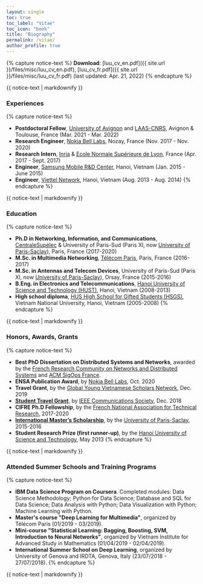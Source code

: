 ```yaml
---
layout: single
toc: true
toc_label: "Vitae"
toc_icon: "book"
title: "Biography"
permalink: /vitae/
author_profile: true
---
```



<!-- *Last updated: Apr. 21, 2022* -->

{% capture notice-text %}
**Download**: [luu_cv_en.pdf]({{ site.url }}/files/misc/luu_cv_en.pdf), [luu_cv_fr.pdf]({{ site.url }}/files/misc/luu_cv_fr.pdf) (last updated: Apr. 21, 2022)
{% endcapture %}

<div class="notice--warning">
  {{ notice-text | markdownify }}
</div>


### Experiences
{% capture notice-text %}
* **Postdoctoral Fellow**, [University of Avignon](https://lia.univ-avignon.fr/) and [LAAS-CNRS](https://www.laas.fr/public/), Avignon & Toulouse, France (Mar. 2021 - Mar. 2022)
* **Research Engineer**, [Nokia Bell Labs](https://www.bell-labs.com/), Nozay, France (Nov. 2017 - Nov. 2020)
* **Research Intern**, [Inria](https://www.inria.fr/en) & [Ecole Normale Supérieure de Lyon](http://www.ens-lyon.fr/), France (Apr. 2017 - Sept. 2017)
* **Engineer**, [Samsung Mobile R&D Center](https://www.samsung.com/us/), Hanoi, Vietnam (Jan. 2015 - June 2015)
* **Engineer**, [Viettel Network](https://viettel.com.vn/), Hanoi, Vietnam (Aug. 2013 - Aug. 2014)
{% endcapture %}
  
<div class="notice--success">
  {{ notice-text | markdownify }}
</div>


### Education
{% capture notice-text %}
* **Ph.D in Networking, Information, and Communications**, [CentraleSupélec](https://www.centralesupelec.fr/) & University of Paris-Sud (Paris XI, now [University of Paris-Saclay](https://www.universite-paris-saclay.fr/)), Paris, France (2017-2020)
* **M.Sc. in Multimedia Networking**, [Télécom Paris](https://www.telecom-paris.fr/), Paris, France (2016-2017)
* **M.Sc. in Antennas and Telecom Devices**, University of Paris-Sud (Paris XI, now [University of Paris-Saclay](https://www.universite-paris-saclay.fr/)), Orsay, France (2015-2016)
* **B.Eng. in Electronics and Telecommunications**, [Hanoi University of Science and Technology (HUST)](https://hust.edu.vn/), Hanoi, Vietnam (2008-2013)
* **High school diploma**, [HUS High School for Gifted Students (HSGS)](https://hsgs.edu.vn/), Vietnam National University, Hanoi, Vietnam (2005-2008)
{% endcapture %}

<div class="notice--success">
  {{ notice-text | markdownify }}
</div>


### Honors, Awards, Grants
{% capture notice-text %}
* **Best PhD Dissertation on Distributed Systems and Networks**, awarded by the [French Research Community on Networks and Distributed Systems](https://gdr-rsd.fr/) and [ACM SigOps France](http://www.sigops-france.fr/).
* **ENSA Publication Award**, by [Nokia Bell Labs](https://www.bell-labs.com/), Oct. 2020
* **Travel Grant**, by the [Global Young Vietnamese Scholars Network](http://trithuctrevietnam.vn/), Dec. 2019 <!-- * Nokia France Student Award (finalist), by [Nokia France](https://www.nokia.com/fr_int/), July 2019 -->
* [**Student Travel Grant**](https://globecom2018.ieee-globecom.org/content/student-travel-grants), by [IEEE Communications Society](https://www.comsoc.org/), Dec. 2018
* **CIFRE Ph.D Fellowship**, by the [French National Association for Technical Research](http://www.anrt.asso.fr/fr), 2017-2020
* [**International Master’s Scholarship**](https://www.universite-paris-saclay.fr/en/admission/bourses-et-aides-financieres/international-masters-scholarships-program-idex), by the [University of Paris-Saclay](https://www.universite-paris-saclay.fr/), 2015-2016
* **Student Research Prize (first runner-up)**, by the [Hanoi University of Science and Technology](https://hust.edu.vn/), May 2013
{% endcapture %}

<div class="notice--success">
  {{ notice-text | markdownify }}
</div>


### Attended Summer Schools and Training Programs
{% capture notice-text %}
* **IBM Data Science Program on Coursera**. Completed modules: Data Science Methodology; Python for Data Science; Database and SQL for Data Science; Data Analysis with Python; Data Visualization with Python; Machine Learning with Python.
* **Master's course "Deep Learning for Multimedia"**, organized by Télécom Paris (01/2019 - 03/2019).
* **Mini-course "Statistical Learning: Bagging, Boosting, SVM, Introduction to Neural Networks"**, organized by Vietnam Institute for Advanced Study in Mathematics (01/04/2019 - 02/04/2019).
* **International Summer School on Deep Learning**, organized by University of Genova and IRDTA, Genova, Italy (23/07/2018 - 27/07/2018).
{% endcapture %}

<div class="notice--success">
  {{ notice-text | markdownify }}
</div>

